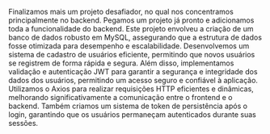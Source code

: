 Finalizamos mais um projeto desafiador, no qual nos concentramos principalmente no backend. Pegamos um projeto já pronto e adicionamos toda a funcionalidade do backend. Este projeto envolveu a criação de um banco de dados robusto em MySQL, assegurando que a estrutura de dados fosse otimizada para desempenho e escalabilidade. Desenvolvemos um sistema de cadastro de usuários eficiente, permitindo que novos usuários se registrem de forma rápida e segura. Além disso, implementamos validação e autenticação JWT para garantir a segurança e integridade dos dados dos usuários, permitindo um acesso seguro e confiável à aplicação. Utilizamos o Axios para realizar requisições HTTP eficientes e dinâmicas, melhorando significativamente a comunicação entre o frontend e o backend. Também criamos um sistema de token de persistência após o login, garantindo que os usuários permaneçam autenticados durante suas sessões.
